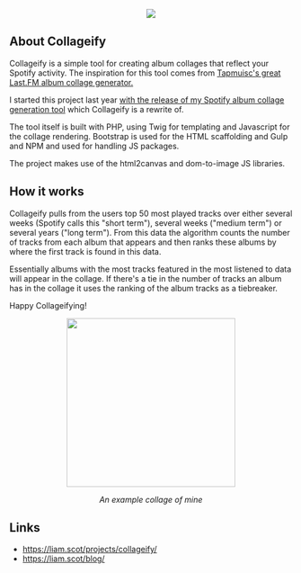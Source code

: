 <p align="center">
  <img src="https://i.imgur.com/Ti770zg.png">
</p>

## About Collageify
Collageify is a  simple tool for creating album collages that reflect your Spotify activity. The inspiration for this tool comes from [Tapmuisc's great Last.FM album collage generator.](https://www.tapmusic.net/)

I started this project last year [with the release of my Spotify album collage generation tool](https://www.liam.scot/blog/collageify/) which Collageify is a rewrite of.  

The tool itself is built with PHP, using Twig for templating and Javascript for the collage rendering. Bootstrap is used for the HTML scaffolding and Gulp and NPM and used for handling JS packages.

The project makes use of the html2canvas and dom-to-image JS libraries.

## How it works

Collageify pulls from the users top 50 most played tracks over either several weeks (Spotify calls this "short term"), several weeks ("medium term") or several years ("long term"). From this data the algorithm counts the number of tracks from each album that appears and then ranks these albums by where the first track is found in this data. 

Essentially albums with the most tracks featured in the most listened to data will appear in the collage. If there's a tie in the number of tracks an album has in the collage it uses the ranking of the album tracks as a tiebreaker. 

Happy Collageifying!

<p align="center">
  <img src="https://i.imgur.com/Spt7gF9.jpg" height="300px" width="300px">
</p>
<p align="center">
    <i>An example collage of mine</i>
</p>

## Links

* https://liam.scot/projects/collageify/
* https://liam.scot/blog/
